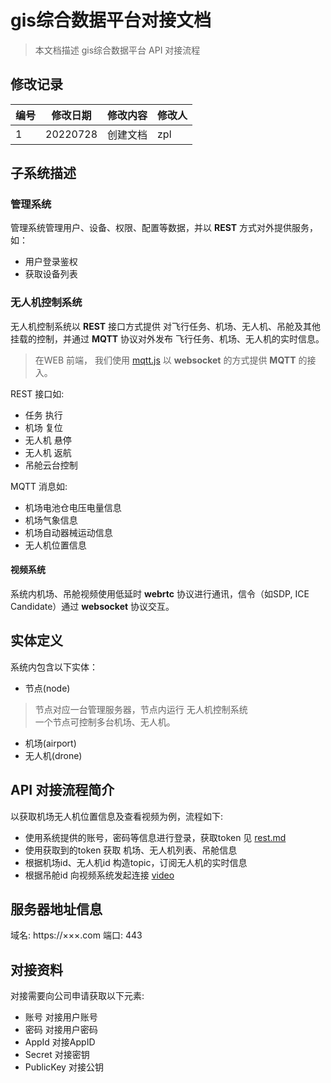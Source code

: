 # gis综合数据平台对接文档

> 本文档描述 gis综合数据平台 API 对接流程

## 修改记录

| 编号 | 修改日期 | 修改内容 | 修改人 |
| -----|----------|----------|--------|
| 1    | 20220728 | 创建文档 | zpl    |

## 子系统描述

### 管理系统

管理系统管理用户、设备、权限、配置等数据，并以 **REST** 方式对外提供服务， 如：

- 用户登录鉴权
- 获取设备列表

### 无人机控制系统

无人机控制系统以 **REST** 接口方式提供 对飞行任务、机场、无人机、吊舱及其他挂载的控制，并通过 **MQTT** 协议对外发布 飞行任务、机场、无人机的实时信息。

> 在WEB 前端， 我们使用 [mqtt.js](https://github.com/mqttjs) 以 **websocket** 的方式提供 **MQTT** 的接入。

REST 接口如:

- 任务 执行
- 机场 复位
- 无人机 悬停
- 无人机 返航
- 吊舱云台控制

MQTT 消息如:

- 机场电池仓电压电量信息
- 机场气象信息
- 机场自动器械运动信息
- 无人机位置信息

#### 视频系统

系统内机场、吊舱视频使用低延时 **webrtc** 协议进行通讯，信令（如SDP, ICE Candidate）通过 **websocket** 协议交互。



## 实体定义

系统内包含以下实体：

- 节点(node)
> 节点对应一台管理服务器，节点内运行 无人机控制系统  
> 一个节点可控制多台机场、无人机。

- 机场(airport)
- 无人机(drone)



## API 对接流程简介

以获取机场无人机位置信息及查看视频为例，流程如下:

- 使用系统提供的账号，密码等信息进行登录，获取token 见 [rest.md](1.rest.md)
- 使用获取到的token 获取 机场、无人机列表、吊舱信息 
- 根据机场id、无人机id 构造topic，订阅无人机的实时信息
- 根据吊舱id 向视频系统发起连接 [video](4.video.md)

## 服务器地址信息

域名: https://×××.com
端口: 443

## 对接资料

对接需要向公司申请获取以下元素:

- 账号
	对接用户账号
- 密码
	对接用户密码
- AppId
	对接AppID
- Secret
	对接密钥
- PublicKey
	对接公钥
